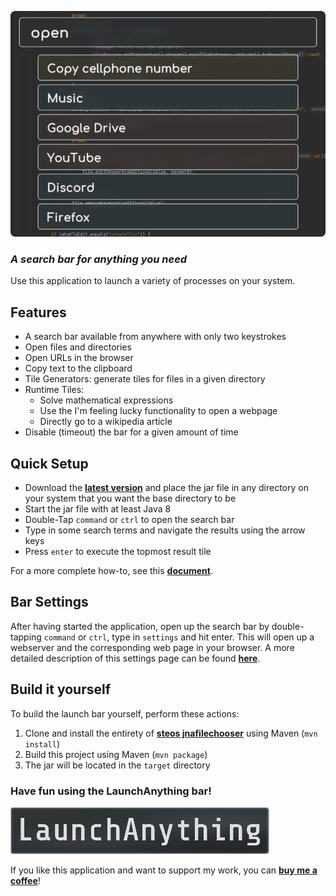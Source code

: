![Example search results](doc/img/barExample.png)

### _A search bar for anything you need_

Use this application to launch a variety of processes on your system.

## Features

- A search bar available from anywhere with only two keystrokes
- Open files and directories
- Open URLs in the browser
- Copy text to the clipboard
- Tile Generators: generate tiles for files in a given directory
- Runtime Tiles:
    - Solve mathematical expressions
    - Use the I'm feeling lucky functionality to open a webpage
    - Directly go to a wikipedia article
- Disable (timeout) the bar for a given amount of time

## Quick Setup

- Download the **[latest version](https://github.com/Skyball2000/launch-anything/releases)** and place the jar file in
  any directory on your system that you want the base directory to be
- Start the jar file with at least Java 8
- Double-Tap `command` or `ctrl` to open the search bar
- Type in some search terms and navigate the results using the arrow keys
- Press `enter` to execute the topmost result tile

For a more complete how-to, see this **[document](doc/how-to.md)**.

## Bar Settings

After having started the application, open up the search bar by double-tapping `command` or `ctrl`, type in `settings`
and hit enter. This will open up a webserver and the corresponding web page in your browser. A more detailed description
of this settings page can be found **[here](doc/how-to.md)**.

## Build it yourself

To build the launch bar yourself, perform these actions:

1. Clone and install the entirety of **[steos jnafilechooser](https://github.com/steos/jnafilechooser.git)** using Maven
   (`mvn install`)
2. Build this project using Maven (`mvn package`)
3. The jar will be located in the `target` directory

### Have fun using the LaunchAnything bar!

![LaunchAnything](doc/img/LaunchAnythingLogoDefSmall.png)

If you like this application and want to support my work, you can
**[buy me a coffee](https://www.paypal.com/paypalme/yanwittmann)**!
